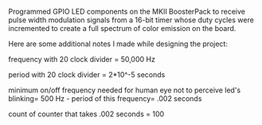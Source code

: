 Programmed GPIO LED components on the MKII BoosterPack to receive pulse width modulation signals from a 16-bit timer whose duty cycles were incremented to create a full spectrum of color emission on the board.

Here are some additional notes I made while designing the project:

frequency with 20 clock divider = 50,000 Hz

period with 20 clock divider = 2*10^-5 seconds

minimum on/off frequency needed for human eye not to perceive led's blinking= 500 Hz
	- period of this frequency= .002 seconds

count of counter that takes .002 seconds = 100



